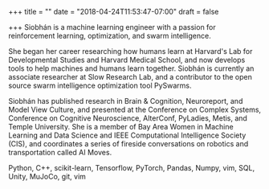 +++
title = ""
date = "2018-04-24T11:53:47-07:00"
draft = false

+++
Siobhán is a machine learning engineer with a passion for reinforcement
learning, optimization, and swarm intelligence.

She began her career researching how humans learn at Harvard's Lab for
Developmental Studies and Harvard Medical School, and now develops tools
to help machines and humans learn together. Siobhán is currently an
associate researcher at Slow Research Lab, and a contributor to the open
source swarm intelligence optimization tool PySwarms.

Siobhán has published research in Brain & Cognition, Neuroreport, and
Model View Culture, and presented at the Conference on Complex Systems,
Conference on Cognitive Neuroscience, AlterConf, PyLadies, Metis, and
Temple University. She is a member of Bay Area Women in Machine Learning
and Data Science and IEEE Computational Intelligence Society (CIS), and
coordinates a series of fireside conversations on robotics and
transportation called AI Moves.

Python, C++, scikit-learn, Tensorflow, PyTorch, Pandas, Numpy, vim, SQL,
Unity, MuJoCo, git, vim


